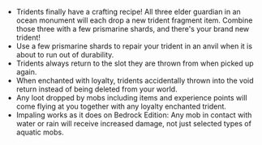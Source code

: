 + Tridents finally have a crafting recipe! All three elder guardian in an ocean monument will each drop a new trident fragment item. Combine those three with a few prismarine shards, and there's your brand new trident!
+ Use a few prismarine shards to repair your trident in an anvil when it is about to run out of durability.
+ Tridents always return to the slot they are thrown from when picked up again.
+ When enchanted with loyalty, tridents accidentally thrown into the void return instead of being deleted from your world.
+ Any loot dropped by mobs including items and experience points will come flying at you together with any loyalty enchanted trident.
+ Impaling works as it does on Bedrock Edition: Any mob in contact with water or rain will receive increased damage, not just selected types of aquatic mobs.
